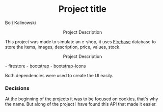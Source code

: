 <h1 align="center">Project title</h1>
Bolt Kalinowski

<p align="center">Project Description</p>

This project was made to simulate an e-shop, it uses [Firebase](https://firebase.google.com/) database to store the items, images, description, price, values, stock.

<p align="center">Project Description</p>
- firestore
- bootstrap
- bootstrap-icons

Both dependencies were used to create the UI easily.

### Decisions

At the beginning of the projects it was to be focused on cookies, that's why the name. But along of the project I have found this API that made it easier.
